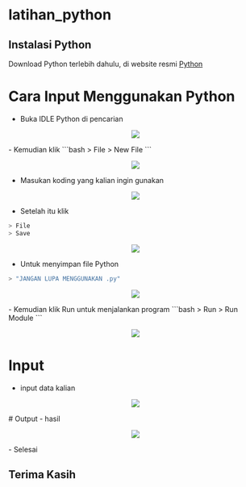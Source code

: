 # latihan_python

## Instalasi Python
Download Python terlebih dahulu, di website resmi [Python](https://www.python.org/)

# Cara Input Menggunakan Python

- Buka IDLE Python di pencarian


<p align="center">
 <img src="screenshots/ss1.jpg"/>
</p>
- Kemudian klik 
```bash
> File
> New File
```

<p align="center">
 <img src="screenshots/ss2.jpg"/>
</p>

- Masukan koding yang kalian ingin gunakan


<p align="center">
 <img src="screenshots/ss3.jpg"/>
</p>

- Setelah itu klik
```bash
> File
> Save
```
<p align="center">
 <img src="screenshots/ss4.jpg"/>
</p>

- Untuk menyimpan file Python
```bash
> "JANGAN LUPA MENGGUNAKAN .py"
```

<p align="center">
 <img src="screenshots/ss5.jpg"/>
</p>
- Kemudian klik Run untuk menjalankan program
```bash
> Run
> Run Module
```

<p align="center">
 <img src="screenshots/ss6.jpg"/>
</p>

 # Input
- input data kalian

<p align="center">
 <img src="screenshots/ss7.jpg"/>
</p>
# Output
- hasil

<p align="center">
 <img src="screenshots/ss8.jpg"/>
</p>
- Selesai

## Terima Kasih